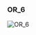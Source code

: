 ### OR_6
![OR_6](https://user-images.githubusercontent.com/116869307/214143660-1a2216f3-f723-4864-8a8a-8deeb4e0ea8c.png)
